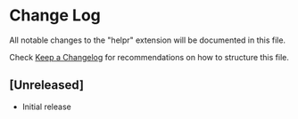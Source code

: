 # Change Log

All notable changes to the "helpr" extension will be documented in this file.

Check [Keep a Changelog](http://keepachangelog.com/) for recommendations on how to structure this file.

## [Unreleased]

- Initial release